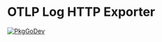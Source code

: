 # OTLP Log HTTP Exporter

[![PkgGoDev](https://pkg.go.dev/badge/go.opentelemetry.io/otel/exporters/otlp/otlplog/otlploghttp)](https://pkg.go.dev/go.opentelemetry.io/otel/exporters/otlp/otlplog/otlploghttp)
